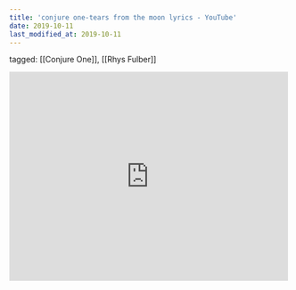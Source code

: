 ```yaml
---
title: 'conjure one-tears from the moon lyrics - YouTube'
date: 2019-10-11
last_modified_at: 2019-10-11
---
```

tagged: [[Conjure One]], [[Rhys Fulber]]
<iframe allow="accelerometer; autoplay; clipboard-write; encrypted-media; gyroscope; picture-in-picture" allowfullscreen="" frameborder="0" height="375" id="youtube_iframe" src="https://www.youtube.com/embed/zFALnpU3zlo?feature=oembed&amp;enablejsapi=1&amp;origin=https://safe.txmblr.com&amp;wmode=opaque" width="500"></iframe>